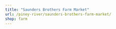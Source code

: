 ```yaml
---
title: "Saunders Brothers Farm Market"
url: /piney-river/saunders-brothers-farm-market/
shop: farm
---
```

